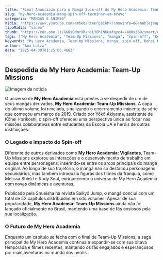 ```yaml
---
title: "Final Anunciado para o Mangá Spin-off de My Hero Academia: Team-Up Missions"
slug: "my-hero-academia-mang-spin-off-terminar-em-breve"
categoria: "MANGÁS E ANIMES"
midia: "https://www.youtube.com/embed/RteHPpbIkMk?showinfo=0&enablejsapi=1"
tipoMidia: "video"
thumb: "https://cdn.ome.lt/G6OiQdnrVRkhiLYBh1N6Umfqyc4=/480x360/smart/extras/conteudos/Design_sem_nome_-_2025-04-29T204916.722.png"
tags: ["My Hero Academia", "Team-Up Missions", "mangá", "spin-off", "Kohei Horikoshi", "Yōkō Akiyama", "Shueisha", "anime", "heróis"]
keywords: "My Hero Academia, Team-Up Missions, mangá, spin-off, Kohei Horikoshi, Yōkō Akiyama, Shueisha, anime, heróis"
author: "Ana Luiza"
data: "2025-04-30T01:25:06.466Z"
---
```


## Despedida de My Hero Academia: Team-Up Missions

![Imagem da notícia](https://cdn.ome.lt/XCgzb7dXDULTnPukuZsKgXT3kQk=/fit-in/837x500/smart/uploads/conteudo/fotos/My-Hero-Academia-Team-Up-Missions-Volume-8.png)

O universo de **My Hero Academia** está prestes a se despedir de um de seus mangás derivados, **My Hero Academia: Team-Up Missions**. A capa do último volume foi revelada, sinalizando o encerramento iminente da série que começou em março de 2019. Criado por Yōkō Akiyama, assistente de Kōhei Horikoshi, o spin-off ofereceu uma perspectiva única ao focar nas missões colaborativas entre estudantes da Escola UA e heróis de outras instituições.

### O Legado e Impacto do Spin-off

Diferente de outros derivados como **My Hero Academia: Vigilantes**, Team-Up Missions explorou as interações e o desenvolvimento de trabalho em equipe entre personagens, inserindo-se entre os arcos principais do mangá original. Ao longo de sua trajetória, o mangá não só destacou personagens secundários, mas também introduziu figuras dos filmes da franquia, como Melissa Shield e Rody Soul, enriquecendo o universo de My Hero Academia com novas dinâmicas e aventuras.

Publicado pela Shueisha na revista Saikyō Jump, o mangá conclui com um total de 52 capítulos distribuídos em oito volumes. Apesar de sua popularidade, **My Hero Academia: Team-Up Missions** ainda não foi lançado oficialmente no Brasil, mantendo uma base de fãs ansiosos pela sua localização.

### O Futuro de My Hero Academia

Enquanto um capítulo se fecha com o final de Team-Up Missions, a saga principal de My Hero Academia continua a expandir-se com sua oitava temporada e filmes recentes, mantendo os fãs engajados e esperançosos por mais aventuras no mundo dos heróis.